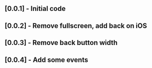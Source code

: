 ## [0.0.1] - Initial code

## [0.0.2] - Remove fullscreen, add back on iOS

## [0.0.3] - Remove back button width

## [0.0.4] - Add some events